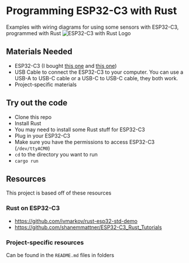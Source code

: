 # Programming ESP32-C3 with Rust
Examples with wiring diagrams for using some sensors with ESP32-C3, programmed with Rust
![ESP32-C3 with Rust Logo](./ESP32-C3.png)

## Materials Needed
- ESP32-C3 (I bought [this one](https://www.aliexpress.us/item/3256805941172619.html) and [this one](https://www.aliexpress.us/item/3256805870348476.html))
- USB Cable to connect the ESP32-C3 to your computer. You can use a USB-A to USB-C cable or a USB-C to USB-C cable, they both work.
- Project-specific materials

## Try out the code
- Clone this repo
- Install Rust
- You may need to install some Rust stuff for ESP32-C3
- Plug in your ESP32-C3
- Make sure you have the permissions to access ESP32-C3 (`/dev/ttyACM0`)
- `cd` to the directory you want to run
- `cargo run`

## Resources
This project is based off of these resources

### Rust on ESP32-C3
- https://github.com/ivmarkov/rust-esp32-std-demo
- https://github.com/shanemmattner/ESP32-C3_Rust_Tutorials

### Project-specific resources
Can be found in the `README.md` files in folders

